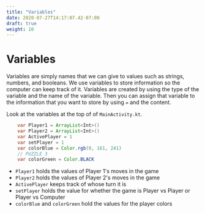 ```yaml
---
title: "Variables"
date: 2020-07-27T14:17:07.42-07:00
draft: true
weight: 10
---
```


# Variables

Variables are simply names that we can give to values such as strings, numbers, and booleans. We use variables to store information so the computer can keep track of it. Variables are created by using the type of the variable and the name of the variable. Then you can assign that variable to the information that you want to store by using `=` and the content.

Look at the variables at the top of of `MainActivity.kt`.

```java
    var Player1 = ArrayList<Int>()
    var Player2 = ArrayList<Int>()
    var ActivePlayer = 1
    var setPlayer = 1
    var colorBlue = Color.rgb(0, 161, 241)
    // PUZZLE 3
    var colorGreen = Color.BLACK
```

- `Player1` holds the values of Player 1's moves in the game
- `Player2` holds the values of Player 2's moves in the game
- `ActivePlayer` keeps track of whose turn it is
- `setPlayer` holds the value for whether the game is Player vs Player or Player vs Computer
- `colorBlue` and `colorGreen` hold the values for the player colors
